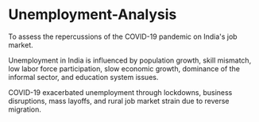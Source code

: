 # Unemployment-Analysis

To assess the repercussions of the COVID-19 pandemic on India's job market.

Unemployment in India is influenced by population growth, skill mismatch, low labor force participation, slow economic growth, dominance of the informal sector, and education system issues. 

COVID-19 exacerbated unemployment through lockdowns, business disruptions, mass layoffs, and rural job market strain due to reverse migration.

